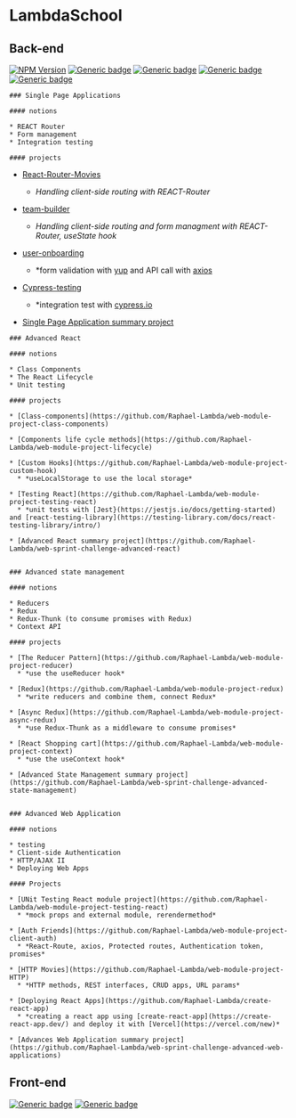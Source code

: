 # LambdaSchool

  ## Back-end
   [![NPM Version](https://img.shields.io/npm/v/npm.svg?style=flat)]()
   [![Generic badge](https://img.shields.io/badge/HTML-v5-red.svg)](https://shields.io/)
   [![Generic badge](https://img.shields.io/badge/CSS-v2.1-green.svg)](https://shields.io/)
   [![Generic badge](https://img.shields.io/badge/JavaScript-ES7-yellow.svg)](https://shields.io/)
   [![Generic badge](https://img.shields.io/badge/React-v16.13.0-lightblue.svg)](https://shields.io/)

    ### Single Page Applications
    
    #### notions
    
    * REACT Router
    * Form management
    * Integration testing
   
    #### projects
   
   * [React-Router-Movies](https://github.com/Raphael-Lambda/React-Router-Movies)  
      * *Handling client-side routing with REACT-Router*
   
   * [team-builder](https://github.com/Raphael-Lambda/team-builder)
     * *Handling client-side routing and form managment with REACT-Router, useState hook*
  
   * [user-onboarding](https://github.com/Raphael-Lambda/User-Onboarding)
     * *form validation with [yup](https://github.com/jquense/yup) and API call with [axios](https://github.com/axios/axios)
   
   * [Cypress-testing](https://github.com/Raphael-Lambda/Cypress-Testing)
     * *integration test with [cypress.io](cypress.io)

   * [Single Page Application summary project](https://github.com/Raphael-Lambda/web-sprint-challenge-single-page-applications)



    ### Advanced React
    
    #### notions
    
    * Class Components
    * The React Lifecycle
    * Unit testing

    #### projects
    
    * [Class-components](https://github.com/Raphael-Lambda/web-module-project-class-components)
    
    * [Components life cycle methods](https://github.com/Raphael-Lambda/web-module-project-lifecycle)
    
    * [Custom Hooks](https://github.com/Raphael-Lambda/web-module-project-custom-hook)
      * *useLocalStorage to use the local storage*
    
    * [Testing React](https://github.com/Raphael-Lambda/web-module-project-testing-react)
      * *unit tests with [Jest}(https://jestjs.io/docs/getting-started) and [react-testing-library](https://testing-library.com/docs/react-testing-library/intro/)
    
    * [Advanced React summary project](https://github.com/Raphael-Lambda/web-sprint-challenge-advanced-react)
    
    
    ### Advanced state management
    
    #### notions
    
    * Reducers 
    * Redux 
    * Redux-Thunk (to consume promises with Redux)
    * Context API
    
    #### projects
    
    * [The Reducer Pattern](https://github.com/Raphael-Lambda/web-module-project-reducer)
      * *use the useReducer hook*
      
    * [Redux](https://github.com/Raphael-Lambda/web-module-project-redux)
      * *write reducers and combine them, connect Redux*
      
    * [Async Redux](https://github.com/Raphael-Lambda/web-module-project-async-redux)
      * *use Redux-Thunk as a middleware to consume promises*
      
    * [React Shopping cart](https://github.com/Raphael-Lambda/web-module-project-context)
      * *use the useContext hook*
      
    * [Advanced State Management summary project](https://github.com/Raphael-Lambda/web-sprint-challenge-advanced-state-management)
    
    
    ### Advanced Web Application
    
    #### notions 
    
    * testing
    * Client-side Authentication
    * HTTP/AJAX II
    * Deploying Web Apps
    
    #### Projects
    
    * [UNit Testing React module project](https://github.com/Raphael-Lambda/web-module-project-testing-react)
      * *mock props and external module, rerendermethod*
   
    * [Auth Friends](https://github.com/Raphael-Lambda/web-module-project-client-auth)
      * *React-Route, axios, Protected routes, Authentication token, promises*
    
    * [HTTP Movies](https://github.com/Raphael-Lambda/web-module-project-HTTP)
      * *HTTP methods, REST interfaces, CRUD apps, URL params*
      
    * [Deploying React Apps](https://github.com/Raphael-Lambda/create-react-app)
      * *creating a react app using [create-react-app](https://create-react-app.dev/) and deploy it with [Vercel](https://vercel.com/new)*
     
    * [Advances Web Application summary project](https://github.com/Raphael-Lambda/web-sprint-challenge-advanced-web-applications)
    
    
    
    
    
  ## Front-end
   [![Generic badge](https://img.shields.io/badge/JavaScript-ES7-yellow.svg)](https://shields.io/)
   [![Generic badge](https://img.shields.io/badge/Node.js-v12.15.0-forestgreen.svg)](https://shields.io/)
